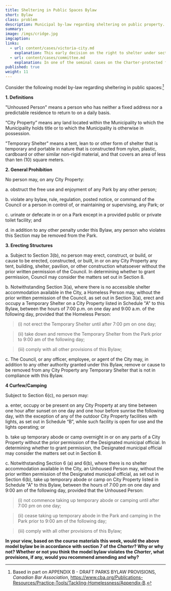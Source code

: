 ```yaml
---
title: Sheltering in Public Spaces Bylaw 
short: Bylaw
class: problem
description: Municipal by-law regarding sheltering on public property. 
summary: 
image: /imgs/cridge.jpg
imgcaption: 
links:
  - url: content/cases/victoria-city.md
    explanation: This early decision on the right to shelter under section 7 of the Charter laid much of the groundwork for subsequent developments in the law. What are the fundamentals of this approach? Is it vulnerable any way? How do you think it is informed by the modern style?
  - url: content/cases/committee.md
    explanation: In one of the seminal cases on the Charter-protected freedom of expression, the Supreme Court address some important aspects of 'public property' and some of the potential constitutional limitations on government ownership of such spaces. How might these be relevant to the design of the model municipal bylaw? 
published: true
weight: 11
---
```


Consider the following model by-law regarding sheltering in public spaces:[^1]

**1. Definitions**

"Unhoused Person" means a person who has neither a fixed address nor a predictable residence to return to on a daily basis.

“City Property” means any land located within the Municipality to which the Municipality holds title or to which the Municipality is otherwise in possession.  

"Temporary Shelter" means a tent, lean to or other form of shelter that is temporary and portable in nature that is constructed from nylon, plastic, cardboard or other similar non-rigid material, and that covers an area of less than ten (10) square meters.

**2. General Prohibition**

No person may, on any City Property:

a. obstruct the free use and enjoyment of any Park by any other person;

b. violate any bylaw, rule, regulation, posted notice, or command of the Council or a person in control of, or maintaining or supervising, any Park; or

c. urinate or defecate in or on a Park except in a provided public or private toilet facility; and

d. in addition to any other penalty under this Bylaw, any person who violates this Section may be removed from the Park.

**3. Erecting Structures**

a. Subject to Section 3(b), no person may erect, construct, or build, or cause to be erected, constructed, or built, in or on any City Property any tent, building, shelter, pavilion, or other construction whatsoever without the prior written permission of the Council. In determining whether to grant permission, Council may consider the matters set out in Section 8.

b. Notwithstanding Section 3(a), where there is no accessible shelter accommodation available in the City, a Homeless Person may, without the prior written permission of the Council, as set out in Section 3(a), erect and occupy a Temporary Shelter on a City Property listed in Schedule "A" to this Bylaw, between the hours of 7:00 p.m. on one day and 9:00 a.m. of the following day, provided that the Homeless Person:

> (i) not erect the Temporary Shelter until after 7:00 pm on one day;

> (ii) take down and remove the Temporary Shelter from the Park prior to 9:00 am of the following day;

> (iii) comply with all other provisions of this Bylaw;

c. The Council, or any officer, employee, or agent of the City may, in addition to any other authority granted under this Bylaw, remove or cause to be removed from any City Property any Temporary Shelter that is not in compliance with this Bylaw.

**4 Curfew/Camping**

Subject to Section 6(c), no person may:

a. enter, occupy or be present on any City Property at any time between one hour after sunset on one day and one hour before sunrise the following day, with the exception of any of the outdoor City Property facilities with lights, as set out in Schedule “B”, while such facility is open for use and the lights operating; or 

b. take up temporary abode or camp overnight in or on any parts of a City Property without the prior permission of the Designated municipal official. In determining whether to grant permission, the Designated municipal official may consider the matters set out in Section 8.

c. Notwithstanding Section 6 (a) and 6(b), where there is no shelter accommodation available in the City, an Unhoused Person may, without the prior written permission of the Designated municipal official, as set out in Section 6(b), take up temporary abode or camp on City Property listed in Schedule "A" to this Bylaw, between the hours of 7:00 pm on one day and 9:00 am of the following day, provided that the Unhoused Person:

> (i) not commence taking up temporary abode or camping until after 7:00 pm on one day;

> (ii) cease taking up temporary abode in the Park and camping in the Park prior to 9:00 am of the following day;

> (iii) comply with all other provisions of this Bylaw;

**In your view, based on the course materials this week, would the above model bylaw be in accordance with section 7 of the *Charter*? Why or why not? Whether or not you think the model bylaw violates the *Charter*, what provisions, if any, would you recommend amending and why?**


[^1]: Based in part on APPENDIX B - DRAFT PARKS BYLAW PROVISIONS, *Canadian Bar Association*, https://www.cba.org/Publications-Resources/Practice-Tools/Tackling-Homelessness/Appendix-B.